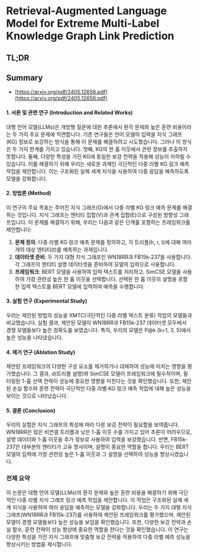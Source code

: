 # Retrieval-Augmented Language Model for Extreme Multi-Label Knowledge Graph Link Prediction
## TL;DR
## Summary
- [https://arxiv.org/pdf/2405.12656.pdf](https://arxiv.org/pdf/2405.12656.pdf)

#### 1. 서론 및 관련 연구 (Introduction and Related Works)
대형 언어 모델(LLMs)은 개방형 질문에 대한 추론에서 환각 문제와 높은 훈련 비용이라는 두 가지 주요 문제에 직면합니다. 기존 연구들은 언어 모델의 입력을 지식 그래프(KG) 정보로 보강하는 방식을 통해 이 문제를 해결하려고 시도했습니다. 그러나 이 방식은 두 가지 한계를 가지고 있습니다. 첫째, KG의 한 홉 이웃에서 관련 정보를 추출하지 못합니다. 둘째, 다양한 특성을 가진 KG에 동일한 보강 전략을 적용해 성능이 저하될 수 있습니다. 이를 해결하기 위해 우리는 새로운 과제인 극단적인 다중 라벨 KG 링크 예측 작업을 제안합니다. 이는 구조화된 실제 세계 지식을 사용하여 다중 응답을 예측하도록 모델을 강화합니다.

#### 2. 방법론 (Method)
이 연구의 주요 목표는 주어진 지식 그래프(G)에서 다중 라벨 KG 링크 예측 문제를 해결하는 것입니다. 지식 그래프는 엔티티 집합(V)과 관계 집합(E)으로 구성된 방향성 그래프입니다. 이 문제를 해결하기 위해, 우리는 다음과 같은 단계를 포함하는 프레임워크를 제안합니다:
1. **문제 정의**: 다중 라벨 KG 링크 예측 문제를 정의하고, 각 트리플(h, r, t)에 대해 여러 개의 대상 엔티티(t)를 예측하는 과제입니다.
2. **데이터셋 준비**: 두 가지 대형 지식 그래프인 WN18RR과 FB15k-237을 사용합니다. 각 그래프의 엔티티 설명 데이터셋을 준비하여 모델의 입력으로 사용합니다.
3. **프레임워크**: BERT 모델을 사용하여 입력 텍스트를 처리하고, SimCSE 모델을 사용하여 가장 관련성 높은 한 홉 이웃을 선택합니다. 선택된 한 홉 이웃의 설명을 포함한 입력 텍스트를 BERT 모델에 입력하여 예측을 수행합니다.

#### 3. 실험 연구 (Experimental Study)
우리는 제안된 방법의 성능을 XMTC(극단적인 다중 라벨 텍스트 분류) 작업의 모델들과 비교했습니다. 실험 결과, 제안된 모델이 WN18RR과 FB15k-237 데이터셋 모두에서 경쟁 모델들보다 높은 정확도를 보였습니다. 특히, 우리의 모델은 P@k (k=1, 3, 5)에서 높은 성능을 나타냈습니다.

#### 4. 제거 연구 (Ablation Study)
제안된 프레임워크의 다양한 구성 요소를 제거하거나 대체하여 성능에 미치는 영향을 평가했습니다. 그 결과, d(트리플 설명)와 SimCSE 모델이 프레임워크에 필수적이며, 필터링된 1-홉 선택 전략이 성능에 중요한 영향을 미친다는 것을 확인했습니다. 또한, 제안된 손실 함수와 훈련 전략이 극단적인 다중 라벨 KG 링크 예측 작업에 대해 높은 성능을 보이는 것으로 나타났습니다.

#### 5. 결론 (Conclusion)
우리의 실험은 지식 그래프의 특성에 따라 다른 보강 전략이 필요함을 보여줍니다. WN18RR은 많은 비연결 트리플과 낮은 1-홉 이웃 수를 가지고 있어 추론이 어려우므로, 설명 데이터와 1-홉 이웃을 추가 정보로 사용하여 입력을 보강했습니다. 반면, FB15k-237은 대부분의 엔티티가 고유 명사이며, 설명이 중요한 역할을 합니다. 우리는 BERT 모델의 입력에 가장 관련성 높은 1-홉 이웃과 그 설명을 선택하여 성능을 향상시켰습니다.

### 전체 요약
이 논문은 대형 언어 모델(LLMs)의 환각 문제와 높은 훈련 비용을 해결하기 위해 극단적인 다중 라벨 지식 그래프 링크 예측 작업을 제안합니다. 이 작업은 구조화된 실제 세계 지식을 사용하여 여러 응답을 예측하는 모델을 강화합니다. 우리는 두 가지 대형 지식 그래프(WN18RR과 FB15k-237)를 사용하여 제안된 프레임워크를 평가했으며, 제안된 모델이 경쟁 모델들보다 높은 성능을 보임을 확인했습니다. 또한, 다양한 보강 전략과 손실 함수, 훈련 전략이 성능 향상에 중요한 역할을 한다는 것을 확인했습니다. 이 연구는 다양한 특성을 가진 지식 그래프에 맞춤형 보강 전략을 적용하여 다중 라벨 예측 성능을 향상시키는 방법을 제시합니다.